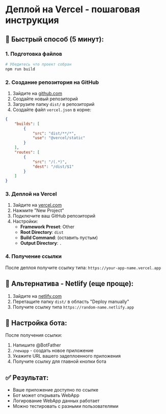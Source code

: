 # Деплой на Vercel - пошаговая инструкция

## 🚀 Быстрый способ (5 минут):

### 1. Подготовка файлов

```bash
# Убедитесь что проект собран
npm run build
```

### 2. Создание репозитория на GitHub

1. Зайдите на [github.com](https://github.com)
2. Создайте новый репозиторий
3. Загрузите папку `dist/` в репозиторий
4. Создайте файл `vercel.json` в корне:

```json
{
	"builds": [
		{
			"src": "dist/**/*",
			"use": "@vercel/static"
		}
	],
	"routes": [
		{
			"src": "/(.*)",
			"dest": "/dist/$1"
		}
	]
}
```

### 3. Деплой на Vercel

1. Зайдите на [vercel.com](https://vercel.com)
2. Нажмите "New Project"
3. Подключите ваш GitHub репозиторий
4. Настройки:
   - **Framework Preset**: Other
   - **Root Directory**: `dist`
   - **Build Command**: (оставить пустым)
   - **Output Directory**: `.`

### 4. Получение ссылки

После деплоя получите ссылку типа:
`https://your-app-name.vercel.app`

## 🎯 Альтернатива - Netlify (еще проще):

1. Зайдите на [netlify.com](https://netlify.com)
2. Перетащите папку `dist/` в область "Deploy manually"
3. Получите ссылку типа `https://random-name.netlify.app`

## 📱 Настройка бота:

После получения ссылки:

1. Напишите @BotFather
2. `/newapp` - создать новое приложение
3. Укажите URL вашего задеплоенного приложения
4. Получите ссылку для главной кнопки бота

## ✅ Результат:

- Ваше приложение доступно по ссылке
- Бот может открывать WebApp
- Логирование WebApp данных работает
- Можно тестировать с разными пользователями
